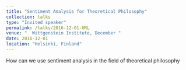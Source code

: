 ```yaml
---
title: "Sentiment Analysis for Theoretical Philosophy"
collection: talks
type: "Invited speaker"
permalink: /talks/2016-12-01-URL
venue: "  Wittgenstein Institute, December "
date: 2016-12-01
location: "Helsinki, Finland"
---
```


How can we use sentiment analysis in the field of theoretical philosophy
